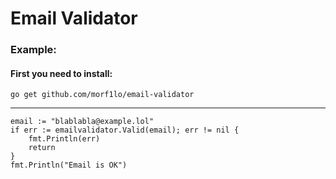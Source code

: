 # Email Validator

### Example:
#### First you need to install:
```
go get github.com/morf1lo/email-validator
```
---
```
email := "blablabla@example.lol"
if err := emailvalidator.Valid(email); err != nil {
	fmt.Println(err)
	return
}
fmt.Println("Email is OK")
```
